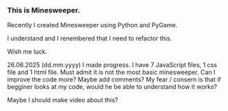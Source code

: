 ### This is Minesweeper.

Recently I created Minesweeper using Python and PyGame.

I understand and I renembered that I need to refactor this.

Wish me luck.

26.06.2025 (dd.mm.yyyy) I made progress. I have 7 JavaScript files, 1 css file and 1 html file. Must admit it is not the most basic minesweeper. Can I improve the code more? Maybe add comments? My fear / consern is that if begginer looks at my code, would he be able to understand how it works?

Maybe I should make video about this?
